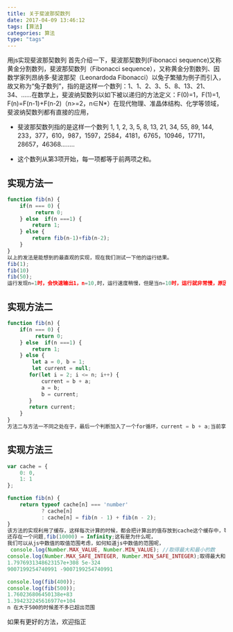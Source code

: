 ```yaml
---
title: 关于斐波那契数列
date: 2017-04-09 13:46:12
tags: [算法]
categories: 算法
type: "tags"
---
```

用js实现斐波那契数列
首先介绍一下，斐波那契数列(Fibonacci sequence)又称黄金分割数列，斐波那契数列（Fibonacci sequence），又称黄金分割数列、因数学家列昂纳多·斐波那契（Leonardoda Fibonacci）以兔子繁殖为例子而引入，故又称为“兔子数列”，指的是这样一个数列：1、1、2、3、5、8、13、21、34、……在数学上，斐波纳契数列以如下被以递归的方法定义：F(0)=1，F(1)=1, F(n)=F(n-1)+F(n-2)（n>=2，n∈N*）在现代物理、准晶体结构、化学等领域，斐波纳契数列都有直接的应用，
<!-- more -->

- 斐波那契数列指的是这样一个数列 1, 1, 2, 3, 5, 8, 13, 21, 34, 55, 89, 144, 233，377，610，987，1597，2584，4181，6765，10946，17711，28657，46368........

- 这个数列从第3项开始，每一项都等于前两项之和。
## 实现方法一

```js
function fib(n) {
    if(n === 0) {
         return 0;
    } else  if(n ===1) {
        return 1;
    } else {
        return fib(n-1)+fib(n-2);
    }
}
以上的发法是能想到的最直观的实现，现在我们测试一下他的运行结果。
fib(1);
fib(10)
fib(50);
运行发现n=1时，会快速输出1，n=10,时，运行速度稍慢，但是当n=10时，运行就非常慢，原因是什么呢，因为n=50时，要进行差不多50次的函数调用，每次调用，都会重新走if的那三个判断条件，而且每次都是从最开始开始计算，当n越大时，性能越差，所以有没有更好的方法来实现它呢？
```
## 实现方法二
```js
function fib(n) {
    if(n === 0) {
         return 0;
    } else  if(n ===1) {
        return 1;
    } else {
        let a = 0, b = 1;
        let current = null;
       for(let i = 2; i <= n; i++) {
           current = b + a;
           a = b;
           b = current;
       }
       return current;
    }
}
方法二与方法一不同之处在于，最后一个判断加入了一个for循环，current = b + a;当前享等于前两项的和，a = b;把前一项的值赋给a(第前两项)，b = current;把当前值赋给前b(第前一项)，这样当n>1时，只需要在第三个判断走一个循环可以，而不需要一直调用函数，这样做比方法一性能上优化了很多，但是还有没有更好的方法呢?
```
## 实现方法三
```js
var cache = {
    0: 0,
    1: 1
};

function fib(n) {
    return typeof cache[n] === 'number'
           ? cache[n]
           : cache[n] = fib(n - 1) + fib(n - 2);
}
该方法的实现利用了缓存，这样每次计算的时候，都会把计算出的值存放到cache这个缓存中，等下次传入较大的n时，如果缓存中有需要的值，则直接用缓存中的值，这种方法大大提高了函数的性能。
还存在一个问题,fib(10000) = Infinity;这有是为什么呢，
我们可以从js中数值的取值范围考虑，如何知道js中数值的范围呢，
 console.log(Number.MAX_VALUE, Number.MIN_VALUE); //取得最大和最小的数
console.log(Number.MAX_SAFE_INTEGER, Number.MIN_SAFE_INTEGER);取得最大和最小的整数
1.7976931348623157e+308 5e-324
9007199254740991 -9007199254740991

console.log(fib(400));
console.log(fib(500));
1.760236806450138e+83
1.394232245616977e+104
n 在大于500的时候差不多已超出范围
```
如果有更好的方法，欢迎指正